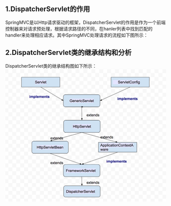 ## 1.DispatcherServlet的作用
  SpringMVC是以Http请求驱动的框架，DispatcherServlet的作用是作为一个前端控制器来对请求预处理，根据请求路径的不同，在hanler列表中找到匹配的handler来处理相应请求。其中SpringMVC处理请求的流程如下图所示：
  ![]()

## 2.DispatcherServlet类的继承结构和分析
DispatcherServlet类的继承结构图如下所示：
![](https://github.com/VitasYuan/Blog/blob/master/pictures/dispatchersrc-1-1.png)  
